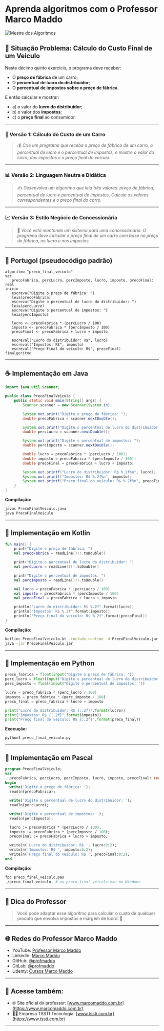 # Aprenda algoritmos com o Professor Marco Maddo
![Mestre dos Algoritmos](https://raw.githubusercontent.com/profmaddo/algoritmos-resolvidos-java-kotlin-python-pascal/main/images/mestre-dos-algoritmos-02.jpeg)
## 🧠 Situação Problema: Cálculo do Custo Final de um Veículo

Neste décimo quinto exercício, o programa deve receber:

- O **preço de fábrica** de um carro;
- O **percentual de lucro do distribuidor**;
- O **percentual de impostos sobre o preço de fábrica**.

E então calcular e mostrar:

- a) o valor do **lucro do distribuidor**;
- b) o valor dos **impostos**;
- c) o **preço final** ao consumidor.

---

### 🚗 Versão 1: Cálculo do Custo de um Carro
> 💰 *Crie um programa que receba o preço de fábrica de um carro, o percentual de lucro e o percentual de impostos, e mostre o valor do lucro, dos impostos e o preço final do veículo.*

---

### 📊 Versão 2: Linguagem Neutra e Didática
> ✍️ *Desenvolva um algoritmo que leia três valores: preço de fábrica, percentual de lucro e percentual de impostos. Calcule os valores correspondentes e o preço final do carro.*

---

### 📈 Versão 3: Estilo Negócio de Concessionária
> 🚙 *Você está montando um sistema para uma concessionária. O programa deve calcular o preço final de um carro com base no preço de fábrica, no lucro e nos impostos.*

---

## 💬 Portugol (pseudocódigo padrão)

```portugol
algoritmo "preco_final_veiculo"
var
   precoFabrica, percLucro, percImposto, lucro, imposto, precoFinal: real
inicio
   escreva("Digite o preço de fábrica: ")
   leia(precoFabrica)
   escreva("Digite o percentual de lucro do distribuidor: ")
   leia(percLucro)
   escreva("Digite o percentual de impostos: ")
   leia(percImposto)

   lucro <- precoFabrica * (percLucro / 100)
   imposto <- precoFabrica * (percImposto / 100)
   precoFinal <- precoFabrica + lucro + imposto

   escreval("Lucro do distribuidor: R$", lucro)
   escreval("Impostos: R$", imposto)
   escreval("Preço final do veículo: R$", precoFinal)
fimalgoritmo
```

---

## ☕ Implementação em Java

```java
import java.util.Scanner;

public class PrecoFinalVeiculo {
    public static void main(String[] args) {
        Scanner scanner = new Scanner(System.in);

        System.out.print("Digite o preço de fábrica: ");
        double precoFabrica = scanner.nextDouble();

        System.out.print("Digite o percentual de lucro do distribuidor: ");
        double percLucro = scanner.nextDouble();

        System.out.print("Digite o percentual de impostos: ");
        double percImposto = scanner.nextDouble();

        double lucro = precoFabrica * (percLucro / 100);
        double imposto = precoFabrica * (percImposto / 100);
        double precoFinal = precoFabrica + lucro + imposto;

        System.out.printf("Lucro do distribuidor: R$ %.2f%n", lucro);
        System.out.printf("Impostos: R$ %.2f%n", imposto);
        System.out.printf("Preço final do veículo: R$ %.2f%n", precoFinal);
    }
}
```

**Compilação:**
```bash
javac PrecoFinalVeiculo.java
java PrecoFinalVeiculo
```

---

## 💙 Implementação em Kotlin

```kotlin
fun main() {
    print("Digite o preço de fábrica: ")
    val precoFabrica = readLine()!!.toDouble()

    print("Digite o percentual de lucro do distribuidor: ")
    val percLucro = readLine()!!.toDouble()

    print("Digite o percentual de impostos: ")
    val percImposto = readLine()!!.toDouble()

    val lucro = precoFabrica * (percLucro / 100)
    val imposto = precoFabrica * (percImposto / 100)
    val precoFinal = precoFabrica + lucro + imposto

    println("Lucro do distribuidor: R$ %.2f".format(lucro))
    println("Impostos: R$ %.2f".format(imposto))
    println("Preço final do veículo: R$ %.2f".format(precoFinal))
}
```

**Compilação:**
```bash
kotlinc PrecoFinalVeiculo.kt -include-runtime -d PrecoFinalVeiculo.jar
java -jar PrecoFinalVeiculo.jar
```

---

## 🐍 Implementação em Python

```python
preco_fabrica = float(input("Digite o preço de fábrica: "))
perc_lucro = float(input("Digite o percentual de lucro do distribuidor: "))
perc_imposto = float(input("Digite o percentual de impostos: "))

lucro = preco_fabrica * (perc_lucro / 100)
imposto = preco_fabrica * (perc_imposto / 100)
preco_final = preco_fabrica + lucro + imposto

print("Lucro do distribuidor: R$ {:.2f}".format(lucro))
print("Impostos: R$ {:.2f}".format(imposto))
print("Preço final do veículo: R$ {:.2f}".format(preco_final))
```

**Execução:**
```bash
python3 preco_final_veiculo.py
```

---

## 🧙 Implementação em Pascal

```pascal
program PrecoFinalVeiculo;
var
  precoFabrica, percLucro, percImposto, lucro, imposto, precoFinal: real;
begin
  write('Digite o preço de fábrica: ');
  readln(precoFabrica);

  write('Digite o percentual de lucro do distribuidor: ');
  readln(percLucro);

  write('Digite o percentual de impostos: ');
  readln(percImposto);

  lucro := precoFabrica * (percLucro / 100);
  imposto := precoFabrica * (percImposto / 100);
  precoFinal := precoFabrica + lucro + imposto;

  writeln('Lucro do distribuidor: R$ ', lucro:0:2);
  writeln('Impostos: R$ ', imposto:0:2);
  writeln('Preço final do veículo: R$ ', precoFinal:0:2);
end.
```

**Compilação:**
```bash
fpc preco_final_veiculo.pas
./preco_final_veiculo  # ou preco_final_veiculo.exe no Windows
```

---

## 🧠 Dica do Professor
> Você pode adaptar esse algoritmo para calcular o custo de qualquer produto que envolva impostos e margem de lucro! 🛒

---

## 🌐 Redes do Professor Marco Maddo

- YouTube: [Professor Marco Maddo](https://www.youtube.com/@ProfessorMarcoMaddo)
- LinkedIn: [Marco Maddo](https://www.linkedin.com/in/marcomaddo/)
- GitHub: [@profmaddo](https://github.com/profmaddo)
- GitLab: [@profmaddo](https://gitlab.com/profmaddo)
- Udemy: [Cursos Marco Maddo](https://www.udemy.com/user/marcomaddo/)

---

## 🚀 Acesse também:

- 🌐 Site oficial do professor: [www.marcomaddo.com.br](https://www.marcomaddo.com.br)
- 🧑‍💼 Empresa TSSTI Tecnologia: [www.tssti.com.br](https://www.tssti.com.br)

---
